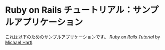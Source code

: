 # Ruby on Rails チュートリアル：サンプルアプリケーション

これは以下のためのサンプルアプリケーションです。
[*Ruby on Rails Tutorial*](http://railstutorial.jp/)
by [Michael Hartl](http://michaelhartl.com).
